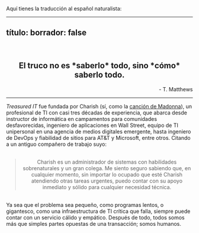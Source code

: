 Aquí tienes la traducción al español naturalista:

---
título:
borrador: false
---

<br />
<div align="center"><h2>El truco no es *saberlo* todo, sino *cómo* saberlo todo.</h2></div>
<div align="right">- T. Matthews</div>
<hr />
<i>Treasured IT</i> fue fundada por Charish (sí, como la <a href="https://www.youtube.com/watch?v=8q2WS6ahCnY" target="_blank">canción de Madonna</a>), un profesional de TI con casi tres décadas de experiencia, que abarca desde instructor de informática en campamentos para comunidades desfavorecidas, ingeniero de aplicaciones en Wall Street, equipo de TI unipersonal en una agencia de medios digitales emergente, hasta ingeniero de DevOps y fiabilidad de sitios para AT&T y Microsoft, entre otros. Citando a un antiguo compañero de trabajo suyo:
<br />
<br />
<div align="center">

> <div align='center'>Charish es un administrador de sistemas con habilidades sobrenaturales y un gran colega. Me siento seguro sabiendo que, en cualquier momento, sin importar lo ocupado que esté Charish atendiendo otras tareas urgentes, puedo contar con su apoyo inmediato y sólido para cualquier necesidad técnica.</div>

</div>
<br />
Ya sea que el problema sea pequeño, como programas lentos, o gigantesco, como una infraestructura de TI crítica que falla, siempre puede contar con un servicio cálido y empático. Después de todo, todos somos más que simples partes opuestas de una transacción; somos humanos.
<!-- <br />
<br />
<div style="font-size: 20pt; font-weight: bold" id="faq">Preguntas Frecuentes</sup></div>
término
: definición -->